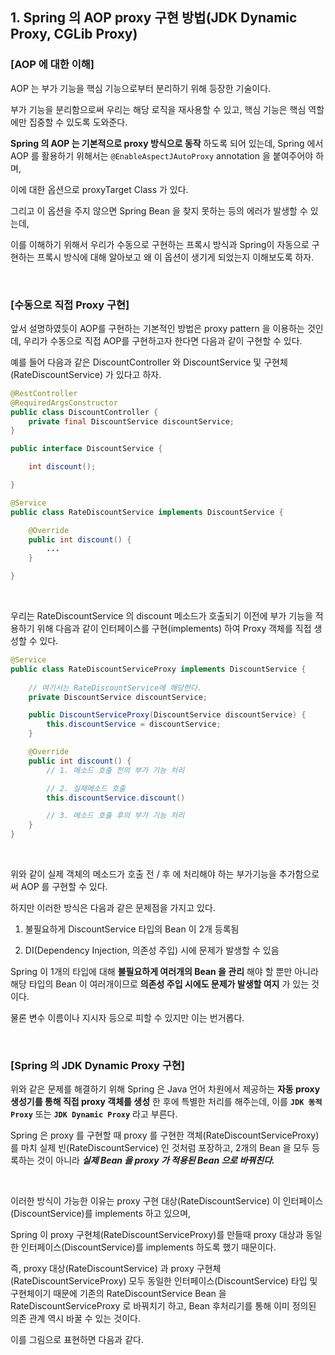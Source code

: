 ## 1. Spring 의 AOP proxy 구현 방법(JDK Dynamic Proxy, CGLib Proxy)

### [AOP 에 대한 이해]

AOP 는 부가 기능을 핵심 기능으로부터 분리하기 위해 등장한 기술이다.

부가 기능을 분리함으로써 우리는 해당 로직을 재사용할 수 있고, 핵심 기능은 핵심 역할에만 집중할 수 있도록 도와준다.

**Spring 의 AOP 는 기본적으로 proxy 방식으로 동작** 하도록 되어 있는데, Spring 에서 AOP 를 활용하기 위해서는 `@EnableAspectJAutoProxy` annotation 을 붙여주어야 하며, 

이에 대한 옵션으로 proxyTarget Class 가 있다.

그리고 이 옵션을 주지 않으면 Spring Bean 을 찾지 못하는 등의 에러가 발생할 수 있는데, 

이를 이해하기 위해서 우리가 수동으로 구현하는 프록시 방식과 Spring이 자동으로 구현하는 프록시 방식에 대해 알아보고 왜 이 옵션이 생기게 되었는지 이해보도록 하자.

<br>

### [수동으로 직접 Proxy 구현]

앞서 설명하였듯이 AOP를 구현하는 기본적인 방법은 proxy pattern 을 이용하는 것인데, 우리가 수동으로 직접 AOP를 구현하고자 한다면 다음과 같이 구현할 수 있다.

예를 들어 다음과 같은 DiscountController 와 DiscountService 및 구현체(RateDiscountService) 가 있다고 하자.

```java
@RestController
@RequiredArgsConstructor
public class DiscountController {
    private final DiscountService discountService;
} 

public interface DiscountService {

    int discount();

}

@Service
public class RateDiscountService implements DiscountService {

    @Override
    public int discount() {
        ...
    }

}
```

<br>

우리는 RateDiscountService 의 discount 메소드가 호출되기 이전에 부가 기능을 적용하기 위해 다음과 같이 인터페이스를 구현(implements) 하여 Proxy 객체를 직접 생성할 수 있다.

```java
@Service
public class RateDiscountServiceProxy implements DiscountService {
   
    // 여기서는 RateDiscountService에 해당한다.
    private DiscountService discountService;    

    public DiscountServiceProxy(DiscountService discountService) {
        this.discountService = discountService;
    }

    @Override
    public int discount() {
        // 1. 메소드 호출 전의 부가 기능 처리

        // 2. 실제메소드 호출
        this.discountService.discount()

        // 3. 메소드 호출 후의 부가 기능 처리
    }
}
```

<br>

위와 같이 실제 객체의 메소드가 호출 전 / 후 에 처리해야 하는 부가기능을 추가함으로써 AOP 를 구현할 수 있다.

하지만 이러한 방식은 다음과 같은 문제점을 가지고 있다.

1. 불필요하게 DiscountService 타입의 Bean 이 2개 등록됨

2. DI(Dependency Injection, 의존성 주입) 시에 문제가 발생할 수 있음

Spring 이 1개의 타입에 대해 **불필요하게 여러개의 Bean 을 관리** 해야 할 뿐만 아니라 해당 타입의 Bean 이 여러개이므로 **의존성 주입 시에도 문제가 발생할 여지** 가 있는 것이다.

물론 변수 이름이나 지시자 등으로 피할 수 있지만 이는 번거롭다.

<br>

### [Spring 의 JDK Dynamic Proxy 구현]

위와 같은 문제를 해결하기 위해 Spring 은 Java 언어 차원에서 제공하는 **자동 proxy 생성기를 통해 직접 proxy 객체를 생성** 한 후에 특별한 처리를 해주는데, 이를 **`JDK 동적 Proxy`** 또는 **`JDK Dynamic Proxy`** 라고 부른다.

Spring 은 proxy 를 구현할 때 proxy 를 구현한 객체(RateDiscountServiceProxy) 를 마치 실제 빈(RateDiscountService) 인 것처럼 포장하고, 2개의 Bean 을 모두 등록하는 것이 아니라 ***실제 Bean 을 proxy 가 적용된 Bean 으로 바꿔친다.***

<br>

이러한 방식이 가능한 이유는 proxy 구현 대상(RateDiscountService) 이 인터페이스(DiscountService)를 implements 하고 있으며, 

Spring 이 proxy 구현체(RateDiscountServiceProxy)를 만들때 proxy 대상과 동일한 인터페이스(DiscountService)를 implements 하도록 했기 때문이다. 

즉, proxy 대상(RateDiscountService) 과 proxy 구현체(RateDiscountServiceProxy) 모두 동일한 인터페이스(DiscountService) 타입 및 구현체이기 때문에 기존의 RateDiscountService Bean 을 RateDiscountServiceProxy 로 바꿔치기 하고, Bean 후처리기를 통해 이미 정의된 의존 관계 역시 바꿀 수 있는 것이다.

이를 그림으로 표현하면 다음과 같다.

